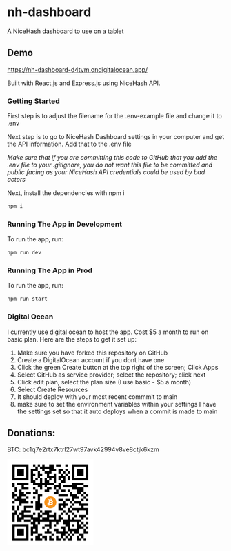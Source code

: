 # nh-dashboard
A NiceHash dashboard to use on a tablet

## Demo
https://nh-dashboard-d4tym.ondigitalocean.app/



Built with React.js and Express.js using NiceHash API.


### Getting Started

First step is to adjust the filename for the .env-example file and change it to .env 

Next step is to go to NiceHash Dashboard settings in your computer and get the API information. Add that to the .env file

*Make sure that if you are committing this code to GitHub that you add the .env file to your .gitignore, you do not want this file to be committed and public facing as your NiceHash API credentials could be used by bad actors*

Next, install the dependencies with npm i
```bash
npm i
```

### Running The App in Development

To run the app, run:
```bash
npm run dev
```

### Running The App in Prod

To run the app, run:
```bash
npm run start
```

### Digital Ocean
I currently use digital ocean to host the app.
Cost $5 a month to run on basic plan. 
Here are the steps to get it set up:

1. Make sure you have forked this repository on GitHub
2. Create a DigitalOcean account if you dont have one
3. Click the green Create button at the top right of the screen; Click Apps 
4. Select GitHub as service provider; select the repository; click next
5. Click edit plan, select the plan size (I use basic - $5 a month)
6. Select Create Resources
7. It should deploy with your most recent commmit to main
8. make sure to set the environment variables within your settings
I have the settings set so that it auto deploys when a commit is made to main


## Donations:
BTC: bc1q7e2rtx7ktrl27wt97avk42994v8ve8ctjk6kzm

<img alt="BTC Address" src="client/public/btc.png" width="200">
